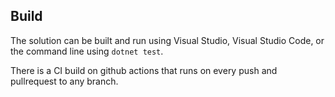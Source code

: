 ## Build

The solution can be built and run using Visual Studio, Visual Studio Code, or the command line using `dotnet test`.

There is a CI build on github actions that runs on every push and pullrequest to any branch.
